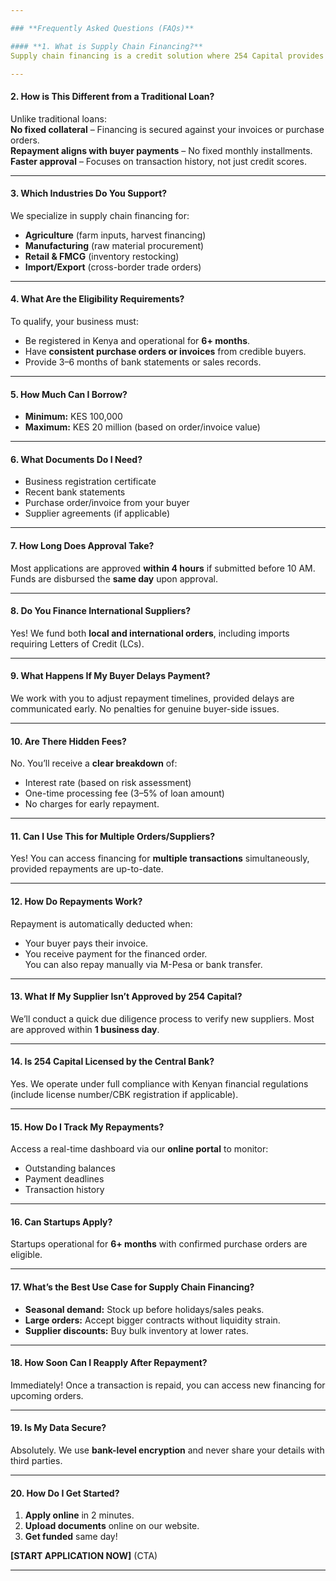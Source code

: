 ```yaml
---

### **Frequently Asked Questions (FAQs)**  

#### **1. What is Supply Chain Financing?**  
Supply chain financing is a credit solution where 254 Capital provides upfront funds to help your business **pay suppliers, purchase inventory, or fulfill confirmed orders**. You repay the amount once your buyers settle their invoices, ensuring smooth cash flow without delays.  

---
```


#### **2. How is This Different from a Traditional Loan?**  
Unlike traditional loans:  
 **No fixed collateral** – Financing is secured against your invoices or purchase orders.  
 **Repayment aligns with buyer payments** – No fixed monthly installments.  
 **Faster approval** – Focuses on transaction history, not just credit scores.  

---

#### **3. Which Industries Do You Support?**  
We specialize in supply chain financing for:  
- **Agriculture** (farm inputs, harvest financing)  
- **Manufacturing** (raw material procurement)  
- **Retail & FMCG** (inventory restocking)  
- **Import/Export** (cross-border trade orders)  

---

#### **4. What Are the Eligibility Requirements?**  
To qualify, your business must:  
- Be registered in Kenya and operational for **6+ months**.  
- Have **consistent purchase orders or invoices** from credible buyers.  
- Provide 3–6 months of bank statements or sales records.  

---

#### **5. How Much Can I Borrow?**  
- **Minimum:** KES 100,000  
- **Maximum:** KES 20 million (based on order/invoice value)  

---

#### **6. What Documents Do I Need?**  
- Business registration certificate  
- Recent bank statements  
- Purchase order/invoice from your buyer  
- Supplier agreements (if applicable)  

---

#### **7. How Long Does Approval Take?**  
Most applications are approved **within 4 hours** if submitted before 10 AM. Funds are disbursed the **same day** upon approval.  

---

#### **8. Do You Finance International Suppliers?**  
Yes! We fund both **local and international orders**, including imports requiring Letters of Credit (LCs).  

---

#### **9. What Happens If My Buyer Delays Payment?**  
We work with you to adjust repayment timelines, provided delays are communicated early. No penalties for genuine buyer-side issues.  

---

#### **10. Are There Hidden Fees?**  
No. You’ll receive a **clear breakdown** of:  
- Interest rate (based on risk assessment)  
- One-time processing fee (3–5% of loan amount)  
- No charges for early repayment.  

---

#### **11. Can I Use This for Multiple Orders/Suppliers?**  
Yes! You can access financing for **multiple transactions** simultaneously, provided repayments are up-to-date.  

---

#### **12. How Do Repayments Work?**  
Repayment is automatically deducted when:  
- Your buyer pays their invoice.  
- You receive payment for the financed order.  
You can also repay manually via M-Pesa or bank transfer.  

---

#### **13. What If My Supplier Isn’t Approved by 254 Capital?**  
We’ll conduct a quick due diligence process to verify new suppliers. Most are approved within **1 business day**.  

---

#### **14. Is 254 Capital Licensed by the Central Bank?**  
Yes. We operate under full compliance with Kenyan financial regulations (include license number/CBK registration if applicable).  

---

#### **15. How Do I Track My Repayments?**  
Access a real-time dashboard via our **online portal** to monitor:  
- Outstanding balances  
- Payment deadlines  
- Transaction history  

---

#### **16. Can Startups Apply?**  
Startups operational for **6+ months** with confirmed purchase orders are eligible.  

---

#### **17. What’s the Best Use Case for Supply Chain Financing?**  
- **Seasonal demand:** Stock up before holidays/sales peaks.  
- **Large orders:** Accept bigger contracts without liquidity strain.  
- **Supplier discounts:** Buy bulk inventory at lower rates.  

---

#### **18. How Soon Can I Reapply After Repayment?**  
Immediately! Once a transaction is repaid, you can access new financing for upcoming orders.  

---

#### **19. Is My Data Secure?**  
Absolutely. We use **bank-level encryption** and never share your details with third parties.  

---

#### **20. How Do I Get Started?**  
1. **Apply online** in 2 minutes.  
2. **Upload documents** online on our website.  
3. **Get funded** same day!  

**[START APPLICATION NOW]** (CTA)  

---